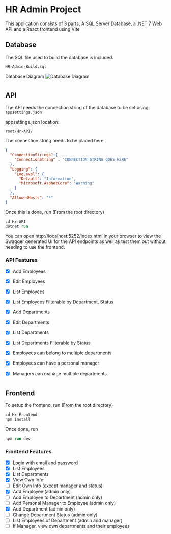 # HR Admin Project

This application consists of 3 parts, A SQL Server Database, a .NET 7 Web API and a React frontend using Vite

## Database
The SQL file used to build the database is included. 

`HR-Admin-Build.sql`

Database Diagram
![Database Diagram](https://user-images.githubusercontent.com/69512501/221414575-e1399946-5b07-418a-b33a-9bdd8fba4347.png)

#

## API
The API needs the connection string of the database to be set using `appsettings.json`

appsettings.json location:

```
root/Hr-API/
```

The connection string needs to be placed here

```json
{ 
  "ConnectionStrings":{
    "ConnectionString" : "CONNECTION STRING GOES HERE"
  },
  "Logging": {
    "LogLevel": {
      "Default": "Information",
      "Microsoft.AspNetCore": "Warning"
    }
  },
  "AllowedHosts": "*"
}

```

Once this is done, run (From the root directory)
```ps
cd Hr-API
dotnet run
```

You can open http://localhost:5252/index.html in your browser to view the Swagger generated UI for the API endpoints as well as test them out without needing to use the frontend.

### API Features

- [x] Add Employees
- [x] Edit Employees
- [x] List Employees
- [x] List Employees Filterable by Department, Status
- [x] Add Departments
- [x] Edit Departments
- [x] List Departments
- [x] List Departments Filterable by Status


- [x] Employees can belong to multiple departments
- [x] Employees can have a personal manager
- [x] Managers can manage multiple departments

#

## Frontend
To setup the frontend, run (From the root directory)

```ps
cd Hr-Frontend
npm install
```

Once done, run 
```ps
npm run dev
```

### Frontend Features

- [x] Login with email and password
- [x] List Employees
- [x] List Departments
- [x] View Own Info
- [ ] Edit Own Info (except manager and status)
- [x] Add Employee (admin only)
- [ ] Add Employee to Department (admin only)
- [ ] Add Personal Manager to Employee (admin only)
- [x] Add Department (admin only)
- [ ] Change Department Status (admin only)
- [ ] List Employees of Department (admin and manager)
- [ ] If Manager, view own departments and their employees
